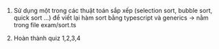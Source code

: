 1. Sử dụng một trong các thuật toán sắp xếp (selection sort, bubble sort, quick sort ...) để viết lại hàm sort bằng typescript và generics
-> nằm trong file exam/sort.ts

2. Hoàn thành quiz 1,2,3,4